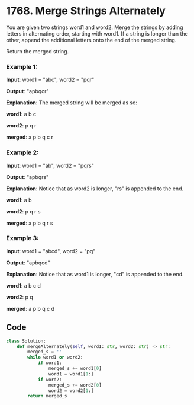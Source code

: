 # 1768. Merge Strings Alternately

You are given two strings word1 and word2. Merge the strings by adding letters in alternating order, starting with word1. If a string is longer than the other, append the additional letters onto the end of the merged string.

Return the merged string.

 
### **Example 1:**

**Input**: word1 = "abc", word2 = "pqr"

**Output**: "apbqcr"

**Explanation**: The merged string will be merged as so:

**word1**:  a   b   c

**word2**:    p   q   r

**merged**: a p b q c r

### **Example 2:**

**Input**: word1 = "ab", word2 = "pqrs"

**Output**: "apbqrs"

**Explanation**: Notice that as word2 is longer, "rs" is appended to the end.

**word1**:  a   b 

**word2**:    p   q   r   s

**merged**: a p b q   r   s

### **Example 3:**

**Input**: word1 = "abcd", word2 = "pq"

**Output**: "apbqcd"

**Explanation**: Notice that as word1 is longer, "cd" is appended to the end.

**word1**:  a   b   c   d

**word2**:    p   q 

**merged**: a p b q c   d

## Code
``` python
class Solution:
    def mergeAlternately(self, word1: str, word2: str) -> str:
        merged_s = ''
        while word1 or word2:
            if word1:
                merged_s += word1[0]
                word1 = word1[1:]
            if word2:
                merged_s += word2[0]
                word2 = word2[1:]
        return merged_s
```
